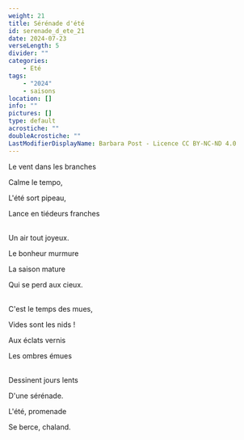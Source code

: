 ```yaml
---
weight: 21
title: Sérénade d'été
id: serenade_d_ete_21
date: 2024-07-23
verseLength: 5
divider: ""
categories:
    - Eté
tags:
    - "2024"
    - saisons
location: []
info: ""
pictures: []
type: default
acrostiche: ""
doubleAcrostiche: ""
LastModifierDisplayName: Barbara Post - Licence CC BY-NC-ND 4.0
---
```

Le vent dans les branches

Calme le tempo,

L'été sort pipeau,

Lance en tiédeurs franches

 \
Un air tout joyeux.

Le bonheur murmure

La saison mature

Qui se perd aux cieux.

 \
C'est le temps des mues,

Vides sont les nids !

Aux éclats vernis

Les ombres émues

 \
Dessinent jours lents

D'une sérénade.

L'été, promenade

Se berce, chaland.
